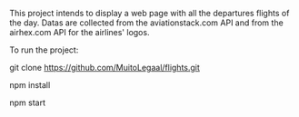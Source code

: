 This project intends to display a web page with all the departures flights of the day.
Datas are collected from the aviationstack.com API and from the airhex.com API for the airlines' logos.

To run the project:

git clone https://github.com/MuitoLegaal/flights.git

npm install

npm start